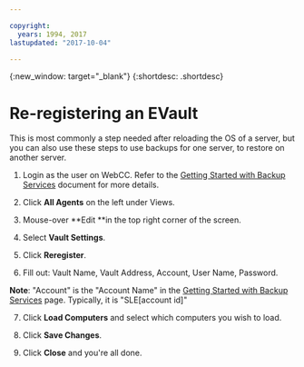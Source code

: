 ```yaml
---

copyright:
  years: 1994, 2017
lastupdated: "2017-10-04"

---
```

{:new_window: target="_blank"}
{:shortdesc: .shortdesc}

# Re-registering an EVault

This is most commonly a step needed after reloading the OS of a server, but you can also use these steps to use backups for one server, to restore on another server.

1. Login as the user on WebCC. Refer to the [Getting Started with Backup Services](/docs/infrastructure/Backup/index.html) document for more details.

2. Click **All Agents** on the left under Views.

3. Mouse-over **Edit **in the top right corner of the screen.

4. Select **Vault Settings**.

5. Click **Reregister**.

6. Fill out: Vault Name, Vault Address, Account, User Name, Password.

**Note**: "Account" is the "Account Name" in the [Getting Started with Backup Services](/docs/infrastructure/Backup/index.html) page. Typically, it is "SLE[account id]"

7. Click **Load Computers** and select which computers you wish to load.

8. Click **Save Changes**.

9. Click **Close** and you're all done.

